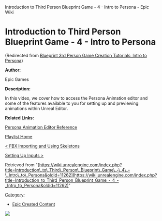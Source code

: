 Introduction to Third Person Blueprint Game - 4 - Intro to Persona - Epic Wiki                     

Introduction to Third Person Blueprint Game - 4 - Intro to Persona
==================================================================

(Redirected from [Blueprint 3rd Person Game Creation Tutorials: Intro to Persona](/index.php?title=Blueprint_3rd_Person_Game_Creation_Tutorials:_Intro_to_Persona&redirect=no "Blueprint 3rd Person Game Creation Tutorials: Intro to Persona"))

  

**Author:**

Epic Games

**Description:**

In this video, we cover how to access the Persona Animation editor and some of the features available to you for setting up and previewing animations within Unreal Editor.

**Related Links:**

[Persona Animation Editor Reference](https://docs.unrealengine.com/latest/INT/Engine/Animation/Persona/index.html)

[Playlist Home](/Category:Epic_Video_Playlists "Category:Epic Video Playlists")

[< FBX Importing and Using Skeletons](/Introduction_to_Third_Person_Blueprint_Game_-_3_-_FBX_Importing_and_Using_Skeletons "Introduction to Third Person Blueprint Game - 3 - FBX Importing and Using Skeletons")

[Setting Up Inputs >](/Introduction_to_Third_Person_Blueprint_Game_-_5_-_Setting_Up_Inputs "Introduction to Third Person Blueprint Game - 5 - Setting Up Inputs")

Retrieved from "[https://wiki.unrealengine.com/index.php?title=Introduction\_to\_Third\_Person\_Blueprint\_Game\_-\_4\_-\_Intro\_to\_Persona&oldid=11262](https://wiki.unrealengine.com/index.php?title=Introduction_to_Third_Person_Blueprint_Game_-_4_-_Intro_to_Persona&oldid=11262)"

[Category](/Special:Categories "Special:Categories"):

*   [Epic Created Content](/Category:Epic_Created_Content "Category:Epic Created Content")

  ![](https://tracking.unrealengine.com/track.png)